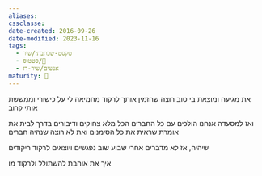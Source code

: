 ```yaml
---
aliases: 
cssclasse: 
date-created: 2016-09-26
date-modified: 2023-11-16
tags:
  - טקסט-שכתבתי/שיר
  - סטטוס/🌱
  - אנשים/שיר-רז
maturity: 🌱
---
```


את מגיעה ומוצאת בי טוב
רוצה שהזמין אותך לרקוד
מחמיאה לי על כישורי
וממששת אותי קרוב

ואז למסעדה אנחנו הולכים עם כל החברים
הכל מלא צחוקים ודיבורים
בדרך לבית את אומרת שראית את כל הסימנים
ואת לא רוצה שנהיה חברים
 
שיהיה, אז לא מדברים
אחרי שבוע שוב נפגשים ויוצאים לרקוד ריקודים

איך את אוהבת להשתולל ולרקוד
מו
